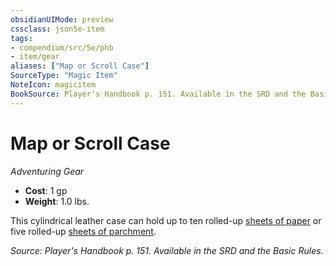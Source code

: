 ```yaml
---
obsidianUIMode: preview
cssclass: json5e-item
tags:
- compendium/src/5e/phb
- item/gear
aliases: ["Map or Scroll Case"]
SourceType: "Magic Item"
NoteIcon: magicitem
BookSource: Player's Handbook p. 151. Available in the SRD and the Basic Rules.
---
```

# Map or Scroll Case
*Adventuring Gear*  

- **Cost**: 1 gp
- **Weight**: 1.0 lbs.

This cylindrical leather case can hold up to ten rolled-up [sheets of paper](/2-Mechanics/CLI/items/paper-one-sheet.md) or five rolled-up [sheets of parchment](/2-Mechanics/CLI/items/parchment-one-sheet.md).

*Source: Player's Handbook p. 151. Available in the SRD and the Basic Rules.*